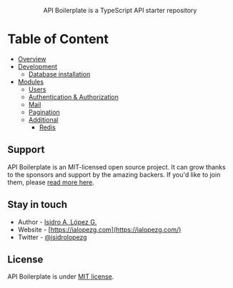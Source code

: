 <p style="text-align: center;">API Boilerplate is a TypeScript API starter repository</p>

# Table of Content
- [Overview](docs/overview.md)
- [Development](docs/development/get-started.md)
    - [Database installation](docs/development/database.md)
- [Modules](docs/modules)
    - [Users](docs/modules/user.md)
    - [Authentication & Authorization](docs/modules/auth.md)
    - [Mail](docs/modules/mail.md)
    - [Pagination](docs/modules/pagination.md)
    - [Additional](docs/additionals)
        - [Redis](docs/modules/additionals/redis.md)

## Support

API Boilerplate is an MIT-licensed open source project. It can grow thanks to the sponsors and support by the amazing backers. If you'd like to join them, please [read more here](https://ialopezg.com/api-boilerplate).

## Stay in touch

- Author - [Isidro A. López G.](https://ialopezg.com)
- Website - [https://ialopezg.com](https://ialopezg.com/)
- Twitter - [@isidrolopezg](https://twitter.com/isidrolopezg)

## License

API Boilerplate is under [MIT license](LICENSE).

